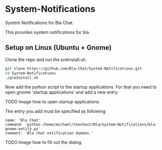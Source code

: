 # System-Notifications
System Notifications for Bla Chat.

This provides system notifications for bla.

## Setup on Linux (Ubuntu + Gnome)

Clone the repo and run the preInstall.sh.
```bash
git clone https://github.com/Bla-Chat/System-Notifications.git
cd System-Notifications
./preInstall.sh
```

Now add the python script to the startup applications.
For that you need to open gnome 'startup applications' and add a new entry.

TODO Image how to open startup applications

The entry you add must be specified as following
```
name: 'Bla Chat'
command: 'python /home/michael/chechout/Bla/System-Notifications/bla-gnome-notify.py'
comment: 'Bla chat notification daemon.'
```

TODO Image how to fill out the dialog.
